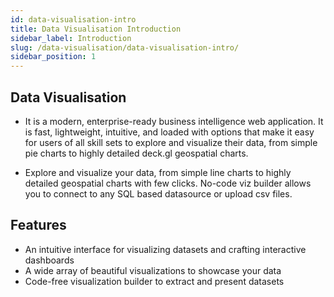 ```yaml
---
id: data-visualisation-intro
title: Data Visualisation Introduction
sidebar_label: Introduction
slug: /data-visualisation/data-visualisation-intro/
sidebar_position: 1
---
```


## Data Visualisation 
  - It is a modern, enterprise-ready business intelligence web application. It is fast, lightweight, intuitive, and loaded with options that make it easy for users of all skill sets to explore and visualize their data, from simple pie charts to highly detailed deck.gl geospatial charts.
  
  - Explore and visualize your data, from simple line charts to highly detailed geospatial charts with few clicks. No-code viz builder allows you to connect to any SQL based datasource or upload csv files. 
## Features
  - An intuitive interface for visualizing datasets and crafting interactive dashboards
  - A wide array of beautiful visualizations to showcase your data
  - Code-free visualization builder to extract and present datasets

